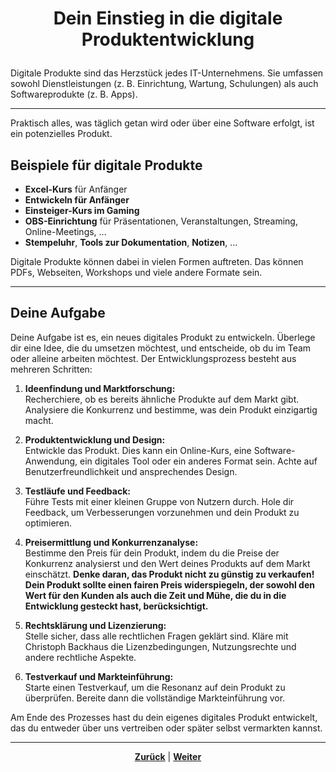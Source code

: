 # <p align="center">Dein Einstieg in die digitale Produktentwicklung</p>

<!-- 
Stand: 12.05.2025

dringende inhaltliche Überarbeitung des Themas notwendig: 

-> es muss ein fließender Übergang von "dein Eintstieg" bzw. "deine Aufgabe" zu "Lizenzen" und dann zu "erste eigene App" stattfinden 

Stand: 14.05.2025

-> Reihenfolge der Docs wurde angepasst: thematisch arbeitet der komplette Themenbereich 06-entwicklung auf die Übungsaufgabe hin - daher komplettes Verzeichnis ensprechend umstrukturiert. Texte bisher teilweise angepasst, aber bisher nur lokal (-> inhaltlicher roter Faden steht, Implementierung/Umsetzung wip) 

-> hier im Doc noch Kapitelübersicht hinzufügen -->
Digitale Produkte sind das Herzstück jedes IT-Unternehmens. Sie umfassen sowohl Dienstleistungen (z. B. Einrichtung, Wartung, Schulungen) als auch Softwareprodukte (z. B. Apps).

---

Praktisch alles, was täglich getan wird oder über eine Software erfolgt, ist ein potenzielles Produkt.

## Beispiele für digitale Produkte

- **Excel-Kurs** für Anfänger
- **Entwickeln für Anfänger**
- **Einsteiger-Kurs im Gaming**
- **OBS-Einrichtung** für Präsentationen, Veranstaltungen, Streaming, Online-Meetings, ...
- **Stempeluhr**, **Tools zur Dokumentation**, **Notizen**, ...

Digitale Produkte können dabei in vielen Formen auftreten. Das können PDFs, Webseiten, Workshops und viele andere Formate sein.

---

## Deine Aufgabe

Deine Aufgabe ist es, ein neues digitales Produkt zu entwickeln. Überlege dir eine Idee, die du umsetzen möchtest, und entscheide, ob du im Team oder alleine arbeiten möchtest. Der Entwicklungsprozess besteht aus mehreren Schritten:

1. **Ideenfindung und Marktforschung:**  
   Recherchiere, ob es bereits ähnliche Produkte auf dem Markt gibt. Analysiere die Konkurrenz und bestimme, was dein Produkt einzigartig macht.

2. **Produktentwicklung und Design:**  
   Entwickle das Produkt. Dies kann ein Online-Kurs, eine Software-Anwendung, ein digitales Tool oder ein anderes Format sein. Achte auf Benutzerfreundlichkeit und ansprechendes Design.

3. **Testläufe und Feedback:**  
   Führe Tests mit einer kleinen Gruppe von Nutzern durch. Hole dir Feedback, um Verbesserungen vorzunehmen und dein Produkt zu optimieren.

4. **Preisermittlung und Konkurrenzanalyse:**  
   Bestimme den Preis für dein Produkt, indem du die Preise der Konkurrenz analysierst und den Wert deines Produkts auf dem Markt einschätzt. **Denke daran, das Produkt nicht zu günstig zu verkaufen! Dein Produkt sollte einen fairen Preis widerspiegeln, der sowohl den Wert für den Kunden als auch die Zeit und Mühe, die du in die Entwicklung gesteckt hast, berücksichtigt.**

5. **Rechtsklärung und Lizenzierung:**  
   Stelle sicher, dass alle rechtlichen Fragen geklärt sind. Kläre mit Christoph Backhaus die Lizenzbedingungen, Nutzungsrechte und andere rechtliche Aspekte.

6. **Testverkauf und Markteinführung:**  
   Starte einen Testverkauf, um die Resonanz auf dein Produkt zu überprüfen. Bereite dann die vollständige Markteinführung vor.

Am Ende des Prozesses hast du dein eigenes digitales Produkt entwickelt, das du entweder über uns vertreiben oder später selbst vermarkten kannst.

---

<p align="center"><a href="/docs/06-entwicklung/06-frameworks/02-briefcase_und_toga/04-debugging/README.md"><strong>Zurück</strong></a> | <a href="/docs/06-entwicklung/07-digitale_produktentwicklung/01-idee_und_vorbereitung/README.md"><strong>Weiter</strong></a></p>
